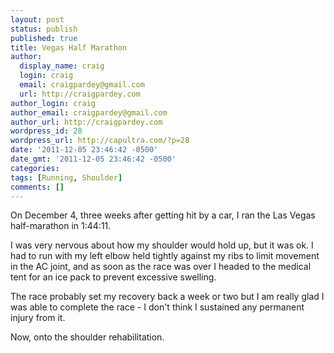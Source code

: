 ```yaml
---
layout: post
status: publish
published: true
title: Vegas Half Marathon
author:
  display_name: craig
  login: craig
  email: craigpardey@gmail.com
  url: http://craigpardey.com
author_login: craig
author_email: craigpardey@gmail.com
author_url: http://craigpardey.com
wordpress_id: 28
wordpress_url: http://capultra.com/?p=28
date: '2011-12-05 23:46:42 -0500'
date_gmt: '2011-12-05 23:46:42 -0500'
categories:
tags: [Running, Shoulder]
comments: []
---
```


On December 4, three weeks after getting hit by a car, I ran the Las Vegas
half-marathon in 1:44:11.

I was very nervous about how my shoulder would hold up, but it was ok.  I had
to run with my left elbow held tightly against my ribs to limit movement in
the AC joint, and as soon as the race was over I headed to the medical tent
for an ice pack to prevent excessive swelling.

The race probably set my recovery back a week or two but I am really glad I
was able to complete the race - I don't think I sustained any permanent injury
from it.

Now, onto the shoulder rehabilitation.

